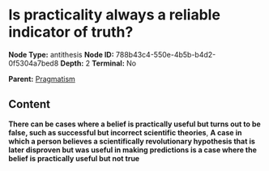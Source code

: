 # Is practicality always a reliable indicator of truth?

**Node Type:** antithesis
**Node ID:** 788b43c4-550e-4b5b-b4d2-0f5304a7bed8
**Depth:** 2
**Terminal:** No

**Parent:** [Pragmatism](pragmatism.md)

## Content

**There can be cases where a belief is practically useful but turns out to be false, such as successful but incorrect scientific theories**, **A case in which a person believes a scientifically revolutionary hypothesis that is later disproven but was useful in making predictions is a case where the belief is practically useful but not true**
